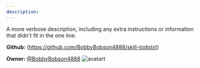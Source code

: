 ```yaml
---
description: 
---
```

A more verbose description, including any extra instructions or
information that didn't fit in the one line.

**Github:** (https://github.com/BobbyBobson4888/skill-todotxt)

**Owner:** [@BobbyBobson4888](https://github.com/BobbyBobson4888) ![avatart](https://avatars2.githubusercontent.com/u/41446523?v=4)

